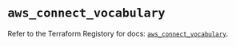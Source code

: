 # `aws_connect_vocabulary`

Refer to the Terraform Registory for docs: [`aws_connect_vocabulary`](https://registry.terraform.io/providers/hashicorp/aws/4.67.0/docs/resources/connect_vocabulary).
